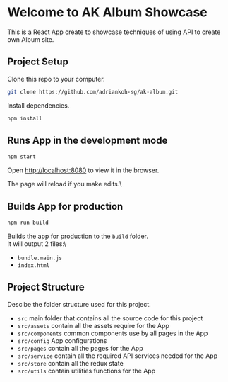 # Welcome to AK Album Showcase

This is a React App create to showcase techniques of using API to create own Album site.

## Project Setup

Clone this repo to your computer.

```bash
git clone https://github.com/adriankoh-sg/ak-album.git
```

Install dependencies.

```bash
npm install
```

## Runs App in the development mode

```bash
npm start
```

Open [http://localhost:8080](http://localhost:8080) to view it in the browser.

The page will reload if you make edits.\

## Builds App for production

```bash
npm run build
```

Builds the app for production to the `build` folder.\
It will output 2 files:\

- `bundle.main.js`
- `index.html`

## Project Structure

Descibe the folder structure used for this project.

- `src` main folder that contains all the source code for this project
- `src/assets` contain all the assets require for the App
- `src/components` common components use by all pages in the App
- `src/config` App configurations
- `src/pages` contain all the pages for the App
- `src/service` contain all the required API services needed for the App
- `src/store` contain all the redux state
- `src/utils` contain utilities functions for the App
